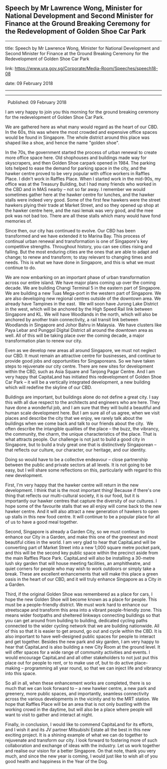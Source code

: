 ## Speech by Mr Lawrence Wong, Minister for National Development and Second Minister for Finance at the Ground Breaking Ceremony for the Redevelopment of Golden Shoe Car Park
---
title: Speech by Mr Lawrence Wong, Minister for National Development and Second Minister for Finance at the Ground Breaking Ceremony for the Redevelopment of Golden Shoe Car Park

link: https://www.ura.gov.sg/Corporate/Media-Room/Speeches/speech18-08

date: 09 February 2018

---

---------------------------------------------------------------------------------------------------------------------------------------------------------------------------

  Published: 09 February 2018

I am very happy to join you this morning for the ground breaking ceremony for the redevelopment of Golden Shoe Car Park.

We are gathered here as what many would regard as the heart of our CBD. In the 60s, this was where the most crowded and expensive office spaces would be found in Singapore. The whole district around this place was shaped like a shoe, and hence the name "golden shoe".   

In the 70s, the government started the process of urban renewal to create more office space here. Old shophouses and buildings made way for skyscrapers, and then Golden Shoe carpark opened in 1984. The parking lots helped to ease the demand for parking space in the city, and the hawker centre proved to be very popular with office workers in Raffles Place. I didn't work in Raffles Place. When I started work in the mid-90s, my office was at the Treasury Building, but I had many friends who worked in the CBD and in MAS nearby – not so far away. I remember we would sometimes gather here at the hawker centre for lunches, and the hawker stalls were indeed very good. Some of the first few hawkers were the street hawkers plying their trade at Market Street, and so they opened up shop at the hawker centre here, and the nasi lemak was very good, and the mee pok was not bad too. There are all these stalls which many would have fond memories of.

Since then, our city has continued to evolve. Our CBD has been transformed and we have extended it to Marina Bay. This process of continual urban renewal and transformation is one of Singapore's key competitive strengths. Throughout history, you can see cities rising and falling. But the most enduring cities are the ones that are able to adapt and change; to renew and transform; to stay relevant to changing times and needs. This is what we have done in Singapore, and this is what we must continue to do.  

We are now embarking on an important phase of urban transformation across our entire island. We have major plans coming up over the coming decade. We are building Changi Terminal 5 in the eastern part of Singapore. We are building a new Tuas Mega-port in the western part of Singapore. We are also developing new regional centres outside of the downtown area. We already have Tampines in the east.  We will soon have Jurong Lake District in the west, which will be anchored by the High Speed Rail link between Singapore and KL. We will have Woodlands in the north, which will also be anchored by another train connectivity, a rail transit link between Woodlands in Singapore and Johor Bahru in Malaysia.  We have clusters like Paya Lebar and Punggol Digital District all around the downtown area as well. All of this will be taking place over the coming decade, a major transformation plan to renew our city.

Even as we develop new areas all around Singapore, we must not neglect our CBD. It must remain an attractive centre for businesses, and continue to provide good jobs and opportunities for Singaporeans. So we have taken steps to rejuvenate our city centre. There are new sites for development within the CBD, such as Asia Square and Tanjong Pagar Centre. And I am very happy that CapitaLand has initiated this redevelopment of Golden Shoe Car Park – it will be a vertically integrated development, a new building which will redefine the skyline of our CBD.

Buildings are important, but buildings alone do not define a great city. I say this with all due respect to the architects and engineers who are here. They have done a wonderful job, and I am sure that they will build a beautiful and human scale development here. But I am sure all of us agree, when we visit places and describe the city that we enjoy, we rarely talk about the buildings when we come back and talk to our friends about the city.  We often describe the intangible qualities of the place – the buzz, the vibrancy, the community, the charm, the unique characteristics of the place. That is what attracts people. Our challenge is not just to build a good city in Singapore, but to build a truly great one that is distinctively Singaporean – that reflects our culture, our character, our heritage, and our identity.  

Doing so would have to be a collective endeavour – close partnership between the public and private sectors at all levels. It is not going to be easy, but I will share some reflections on this, particularly with regard to this new development.

First, I'm very happy that the hawker centre will return in the new development. I think that is the most important thing! Because if there's one thing that reflects our multi-cultural society, it is our food, but it is importantly our hawker centres that capture the diversity of our cultures. I hope some of the favourite stalls that we all enjoy will come back to the new hawker centre. And it will also attract a new generation of hawkers to open up stalls in this new food centre. It will continue to be a popular place for all of us to have a good meal together.

Second, Singapore is already a Garden City, so we must continue to enhance our City in a Garden, and make this one of the greenest and most beautiful cities in the world. I am very glad to hear that CapitaLand will be converting part of Market Street into a new 1,000 square metre pocket park, and this will be the second key public space within the precinct aside from the main Raffles Place Park. CapitaLand will also be installing a 30-metre lush sky garden that will house meeting facilities, an amphitheatre, and quiet corners for people who may wish to work outdoors or simply take a break. These are excellent enhancements that will make this place a green oasis in the heart of our CBD, and it will truly enhance Singapore as a City in a Garden.  

Third, if the original Golden Shoe was remembered as a place for cars, I hope the new Golden Shoe will become known as a place for people. This must be a people-friendly district. We must work hard to enhance our streetscape and transform this area into a vibrant people-friendly zone. This means wider footpaths and sheltered linkways connecting buildings so that you can get around from building to building, dedicated cycling paths connected to the wider cycling network that we are building nationwide. All of this so that it is easier to get around, go out and cycle within the CBD. It is also important to have well-designed public spaces for people to interact and get together. Besides the new park and sky garden, I am very happy to hear that CapitaLand is also building a new City Room at the ground level. It will offer spaces for a wide range of community activities and events. I would encourage CapitaLand and all other stakeholders to not just put this place out for people to rent, or to make use of, but to do active place-making – programming all year round, so that we can inject life and vibrancy into this space.  

So all in all, when these enhancement works are completed, there is so much that we can look forward to – a new hawker centre, a new park and greenery, more public spaces, and importantly, seamless connectivity across the various developments in the vicinity and to the MRT station. We hope that Raffles Place will be an area that is not only bustling with the working crowd in the daytime, but will also be a place where people will want to visit to gather and interact at night.

Finally, in conclusion, I would like to commend CapitaLand for its efforts, and I wish it and its JV partner Mitsubishi Estate all the best in this new exciting project. It is a shining example of what we can do together to rejuvenate and transform our city. I look forward to fostering more of such collaboration and exchange of ideas with the industry. Let us work together and realise our vision for a better Singapore. On that note, thank you very much, and since the new year is coming, I would just like to wish all of you good health and happiness in the Year of the Dog.